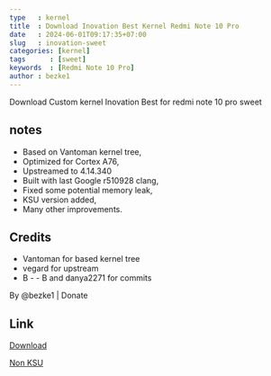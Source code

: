 ```yaml
---
type   : kernel
title  : Download Inovation Best Kernel Redmi Note 10 Pro
date   : 2024-06-01T09:17:35+07:00
slug   : inovation-sweet
categories: [kernel]
tags      : [sweet]
keywords  : [Redmi Note 10 Pro]
author : bezke1
---
```


Download Custom kernel Inovation Best for redmi note 10 pro sweet

## notes
- Based on Vantoman kernel tree,
- Optimized for Cortex A76,
- Upstreamed to 4.14.340 
- Built with last Google r510928 clang,
- Fixed some potential memory leak, 
- KSU version added,
- Many other improvements.

## Credits
- Vantoman for based kernel tree
- vegard for upstream
- B - - B and danya2271 for commits

By @bezke1 | Donate

## Link
[Download](https://sourceforge.net/projects/bezke-roms/files/sweet/InnOvatIoN%23BeAsT-24032024-1158.zip/download)

[Non KSU](https://sourceforge.net/projects/bezke-roms/files/sweet/InnOvatIoN%23BeAsT%23KSU-24032024-1202.zip/download)


